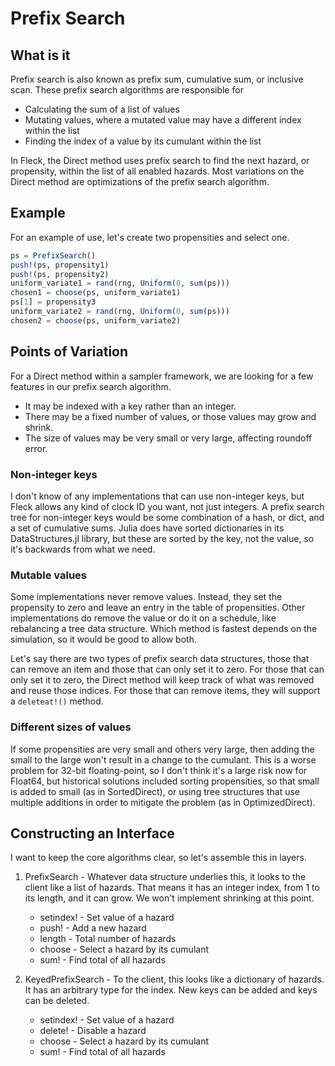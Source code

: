 # Prefix Search

## What is it

Prefix search is also known as prefix sum, cumulative sum, or inclusive scan. These prefix search algorithms are responsible for

 * Calculating the sum of a list of values
 * Mutating values, where a mutated value may have a different index
   within the list
 * Finding the index of a value by its cumulant within the list

In Fleck, the Direct method uses prefix search to find the next hazard, or propensity, within the list of all enabled hazards. Most variations on the Direct method are optimizations of the prefix search algorithm.

## Example

For an example of use, let's create two propensities and select one.
```julia
ps = PrefixSearch()
push!(ps, propensity1)
push!(ps, propensity2)
uniform_variate1 = rand(rng, Uniform(0, sum(ps)))
chosen1 = choose(ps, uniform_variate1)
ps[1] = propensity3
uniform_variate2 = rand(rng, Uniform(0, sum(ps)))
chosen2 = choose(ps, uniform_variate2)
```

## Points of Variation

For a Direct method within a sampler framework, we are looking for a few features in our prefix search algorithm.

 * It may be indexed with a key rather than an integer.
 * There may be a fixed number of values, or those values may grow and shrink.
 * The size of values may be very small or very large, affecting roundoff error.

### Non-integer keys

I don't know of any implementations that can use non-integer keys, but Fleck allows any kind of clock ID you want, not just integers. A prefix search tree for non-integer keys would be some combination of a hash, or dict, and a set of cumulative sums. Julia does have sorted dictionaries in its DataStructures.jl library, but these are sorted by the key, not the value, so it's backwards from what we need.

### Mutable values

Some implementations never remove values. Instead, they set the propensity to zero and leave an entry in the table of propensities. Other implementations do remove the value or do it on a schedule, like rebalancing a tree data structure. Which method is fastest depends on the simulation, so it would be good to allow both.

Let's say there are two types of prefix search data structures, those that can remove an item and those that can only set it to zero. For those that can only set it to zero, the Direct method will keep track of what was removed and reuse those indices. For those that can remove items, they will support a `deleteat!()` method.


### Different sizes of values

If some propensities are very small and others very large, then adding the small to the large won't result in a change to the cumulant. This is a worse problem for 32-bit floating-point, so I don't think it's a large risk now for Float64, but historical solutions included sorting propensities, so that small is added to small (as in SortedDirect), or using tree structures that use multiple additions in order to mitigate the problem (as in OptimizedDirect).


## Constructing an Interface

I want to keep the core algorithms clear, so let's assemble this in layers.

 1. PrefixSearch - Whatever data structure underlies this, it looks to the client like a list of hazards. That means it has an integer index, from 1 to its length, and it can grow. We won't implement shrinking at this point.

    * setindex! - Set value of a hazard
    * push! - Add a new hazard
    * length - Total number of hazards
    * choose - Select a hazard by its cumulant
    * sum! - Find total of all hazards

 2. KeyedPrefixSearch - To the client, this looks like a dictionary of hazards. It has an arbitrary type for the index. New keys can be added and keys can be deleted.

    * setindex! - Set value of a hazard
    * delete! - Disable a hazard
    * choose - Select a hazard by its cumulant
    * sum! - Find total of all hazards
